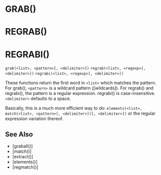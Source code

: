 # GRAB()
# REGRAB()
# REGRABI()
`grab(<list>, <pattern>[, <delimiter>])`
`regrab(<list>, <regexp>[, <delimiter>])`
`regrabi(<list>, <regexp>[, <delimiter>])`

  These functions return the first word in `<list>` which matches the pattern. For grab(), `<pattern>` is a wildcard pattern ([wildcards]). For regrab() and regrabi(), the pattern is a regular expression. regrabi() is case-insensitive. `<delimiter>` defaults to a space.

  Basically, this is a much more efficient way to do:
`elements(<list>, match(<list>, <pattern>[, <delimiter>])[, <delimiter>])`
  or the regular expression variation thereof.


## See Also
- [graball()]
- [match()]
- [extract()]
- [elements()]
- [regmatch()]

